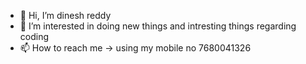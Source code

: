 - 👋 Hi, I’m dinesh reddy
- 👀 I’m interested in doing new things and intresting things regarding coding
- 📫 How to reach me -> using my mobile no 7680041326


<!---
dinesh31-bit/dinesh31-bit is a ✨ special ✨ repository because its `README.md` (this file) appears on your GitHub profile.
You can click the Preview link to take a look at your changes.
--->
